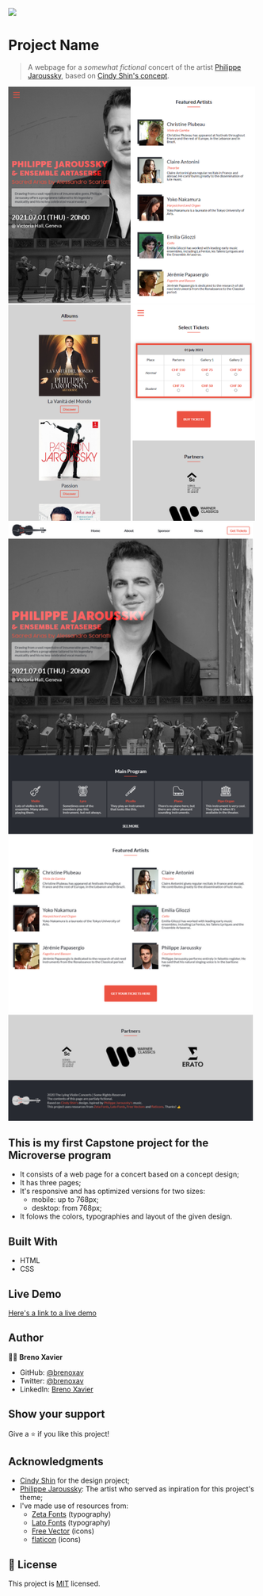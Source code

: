 ![](https://img.shields.io/badge/Microverse-blueviolet)

# Project Name

> A webpage for a *somewhat fictional* concert of the artist [Philippe Jaroussky](http://www.philippejaroussky.fr/), based on [Cindy Shin's concept](https://www.behance.net/gallery/29845175/CC-Global-Summit-2015).

<img src="./images/screenshot-mobile-1.png" width="49%"> <img src="./images/screenshot-mobile-2.png" width="49%">
<img src="./images/screenshot-mobile-3.png" width="49%"> <img src="./images/screenshot-mobile-4.png" width="49%">
<img src="./images/screenshot-full-1.png" width="98%">


## This is my first Capstone project for the Microverse program
- It consists of a web page for a concert based on a concept design;
- It has three pages;
- It's responsive and has optimized versions for two sizes:
    - mobile: up to 768px;
    - desktop: from 768px;
- It folows the colors, typographies and layout of the given design.

## Built With

- HTML
- CSS

## Live Demo

[Here's a link to a live demo](https://brenoxav.github.io/philippe-jaroussky-concert/)

## Author

👨‍💻 **Breno Xavier**

- GitHub: [@brenoxav](https://github.com/brenoxav)
- Twitter: [@brenoxav](https://twitter.com/brenoxav)
- LinkedIn: [Breno Xavier](https://linkedin.com/in/brenoxav)

## Show your support

Give a ⭐️ if you like this project!

## Acknowledgments

- [Cindy Shin](https://www.behance.net/adagio07) for the design project;
- [Philippe Jaroussky](http://www.philippejaroussky.fr/): The artist who served as inpiration for this project's theme;
- I've made use of resources from:
    - [Zeta Fonts](http://www.zetafonts.com/cocogoose) (typography)
    - [Lato Fonts](https://www.latofonts.com/) (typography)
    - [Free Vector](https://www.freevector.com/) (icons)
    - [flaticon](https://www.flaticon.com/) (icons)

## 📝 License

This project is [MIT](LICENSE) licensed.
